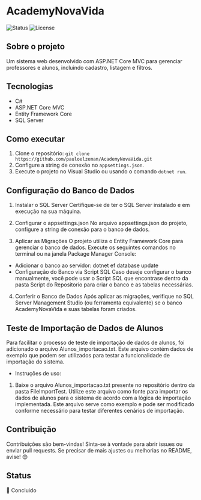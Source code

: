 # AcademyNovaVida

![Status](https://img.shields.io/badge/Status-Concluido-Green)
![License](https://img.shields.io/badge/License-MIT-blue)

## Sobre o projeto
Um sistema web desenvolvido com ASP.NET Core MVC para gerenciar professores e alunos, incluindo cadastro, listagem e filtros.

## Tecnologias
- C#
- ASP.NET Core MVC
- Entity Framework Core
- SQL Server

## Como executar
1. Clone o repositório: `git clone https://github.com/pauloelzeman/AcademyNovaVida.git`
2. Configure a string de conexão no `appsettings.json`.
3. Execute o projeto no Visual Studio ou usando o comando `dotnet run`.

## Configuração do Banco de Dados
1. Instalar o SQL Server
Certifique-se de ter o SQL Server instalado e em execução na sua máquina.

2. Configurar o appsettings.json
No arquivo appsettings.json do projeto, configure a string de conexão para o banco de dados.

3. Aplicar as Migrações
O projeto utiliza o Entity Framework Core para gerenciar o banco de dados.
Execute os seguintes comandos no terminal ou na janela Package Manager Console:
- Adicionar o banco ao servidor: dotnet ef database update
- Configuração do Banco via Script SQL
Caso deseje configurar o banco manualmente, você pode usar o Script SQL que encontrase dentro da pasta Script do Repositorio para criar o banco e as tabelas necessárias.

4. Conferir o Banco de Dados
Após aplicar as migrações, verifique no SQL Server Management Studio (ou ferramenta equivalente) se o banco AcademyNovaVida e suas tabelas foram criados.

## Teste de Importação de Dados de Alunos
Para facilitar o processo de teste de importação de dados de alunos, foi adicionado o arquivo Alunos_importacao.txt.
Este arquivo contém dados de exemplo que podem ser utilizados para testar a funcionalidade de importação do sistema.
- Instruções de uso:
1. Baixe o arquivo Alunos_importacao.txt presente no repositório dentro da pasta FileImportTest.
Utilize este arquivo como fonte para importar os dados de alunos para o sistema de acordo com a lógica de importação implementada.
Este arquivo serve como exemplo e pode ser modificado conforme necessário para testar diferentes cenários de importação.

## Contribuição
Contribuições são bem-vindas! Sinta-se à vontade para abrir issues ou enviar pull requests.
Se precisar de mais ajustes ou melhorias no README, avise! 😊

## Status
🚧 Concluido
